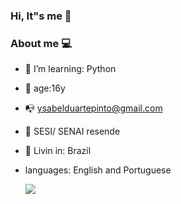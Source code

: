 ### Hi, It"s me 👋


   ### About me :computer:

- 🌱 I’m  learning: Python
- :woman: age:16y
- :mailbox_with_no_mail:  ysabelduartepinto@gmail.com
- :pencil: SESI/ SENAI resende 
- :pushpin: Livin in: Brazil 
- languages: English and Portuguese



  
    [<img src = "https://img.shields.io/badge/instagram-%23E4405F.svg?&style=for-the-badge&logo=instagram&logoColor=white">](https://www.instagram.com/duarteysabell/) 
    
    
   
